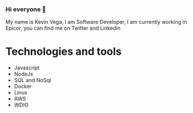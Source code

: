 ### Hi everyone 👋

My name is Kevin Vega, I am Software Developer, I am currently working in Epicor, you can find me on Twitter and Linkedin


# Technologies and tools
- Javascript
- NodeJs
- SQL and NoSql
- Docker
- Linux
- AWS
- WDIO

<!--
**kevinvegadeveloper/kevinvegadeveloper** is a ✨ _special_ ✨ repository because its `README.md` (this file) appears on your GitHub profile.

Here are some ideas to get you started:

- 🔭 I’m currently working on ...
- 🌱 I’m currently learning ...
- 👯 I’m looking to collaborate on ...
- 🤔 I’m looking for help with ...
- 💬 Ask me about ...
- 📫 How to reach me: ...
- 😄 Pronouns: ...
- ⚡ Fun fact: ...
-->
